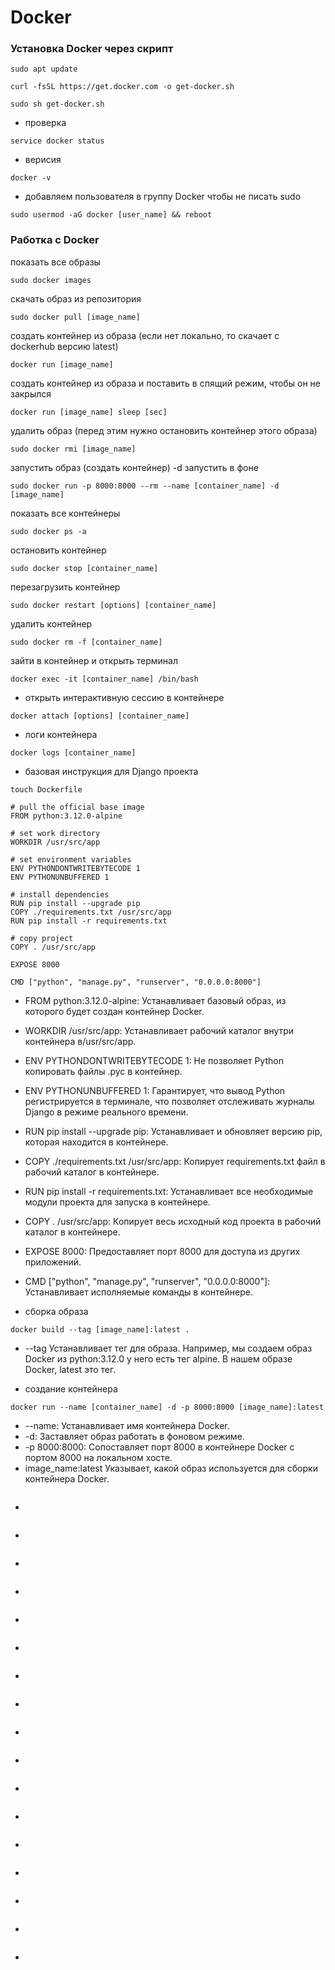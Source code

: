 # Docker

### Установка Docker через скрипт

```
sudo apt update
```
```
curl -fsSL https://get.docker.com -o get-docker.sh
```
```
sudo sh get-docker.sh
```
* проверка
```
service docker status
```
* верисия
```
docker -v
```
* добавляем пользователя в группу Docker чтобы не писать sudo
```
sudo usermod -aG docker [user_name] && reboot
```

### Работка с Docker

показать все образы
```
sudo docker images
```
скачать образ из репозитория
```
sudo docker pull [image_name]
```
создать контейнер из образа (если нет локально, то скачает с dockerhub версию latest)
```
docker run [image_name]
```
создать контейнер из образа и поставить в спящий режим, чтобы он не закрылся
```
docker run [image_name] sleep [sec]
```
удалить образ (перед этим нужно остановить контейнер этого образа)
```
sudo docker rmi [image_name]
```
запустить образ (создать контейнер) -d запустить в фоне
```
sudo docker run -p 8000:8000 --rm --name [container_name] -d [image_name]
```
показать все контейнеры
```
sudo docker ps -a
```
остановить контейнер
```
sudo docker stop [container_name]
```
перезагрузить контейнер
```
sudo docker restart [options] [container_name]
```
удалить контейнер
```
sudo docker rm -f [container_name]
```
зайти в контейнер и открыть терминал
```
docker exec -it [container_name] /bin/bash
```
* открыть интерактивную сессию в контейнере
```
docker attach [options] [container_name]
```
* логи контейнера
```
docker logs [container_name]
```
* базовая инструкция для Django проекта
```
touch Dockerfile
```
```
# pull the official base image
FROM python:3.12.0-alpine

# set work directory
WORKDIR /usr/src/app

# set environment variables
ENV PYTHONDONTWRITEBYTECODE 1
ENV PYTHONUNBUFFERED 1

# install dependencies
RUN pip install --upgrade pip
COPY ./requirements.txt /usr/src/app
RUN pip install -r requirements.txt

# copy project
COPY . /usr/src/app

EXPOSE 8000

CMD ["python", "manage.py", "runserver", "0.0.0.0:8000"]
```
* FROM python:3.12.0-alpine: Устанавливает базовый образ, из которого будет создан контейнер Docker.
* WORKDIR /usr/src/app: Устанавливает рабочий каталог внутри контейнера в/usr/src/app.
* ENV PYTHONDONTWRITEBYTECODE 1: Не позволяет Python копировать файлы .pyc в контейнер.
* ENV PYTHONUNBUFFERED 1: Гарантирует, что вывод Python регистрируется в терминале, что позволяет отслеживать журналы Django в режиме реального времени.
* RUN pip install --upgrade pip: Устанавливает и обновляет версию pip, которая находится в контейнере.
* COPY ./requirements.txt /usr/src/app: Копирует requirements.txt файл в рабочий каталог в контейнере.
* RUN pip install -r requirements.txt: Устанавливает все необходимые модули проекта для запуска в контейнере.
* COPY . /usr/src/app: Копирует весь исходный код проекта в рабочий каталог в контейнере.
* EXPOSE 8000: Предоставляет порт 8000 для доступа из других приложений.
* CMD ["python", "manage.py", "runserver", "0.0.0.0:8000"]: Устанавливает исполняемые команды в контейнере.

* сборка образа
```
docker build --tag [image_name]:latest .
```
* --tag Устанавливает тег для образа. Например, мы создаем образ Docker из python:3.12.0 у него есть тег alpine.
В нашем образе Docker, latest это тег.

* создание контейнера
```
docker run --name [container_name] -d -p 8000:8000 [image_name]:latest
```
* --name: Устанавливает имя контейнера Docker.
* -d: Заставляет образ работать  в фоновом режиме.
* -p 8000:8000: Сопоставляет порт 8000 в контейнере Docker с портом 8000 на локальном хосте.
* image_name:latest Указывает, какой образ используется для сборки контейнера Docker.
```

```
*
```

```
*
```

```
*
```

```
*
```

```
*
```

```
*
```

```
*
```

```
*
```

```
*
```

```
*
```

```
*
```

```
*
```

```
*
```

```
*
```

```
*
```

```
*
```

```
*
```

```
